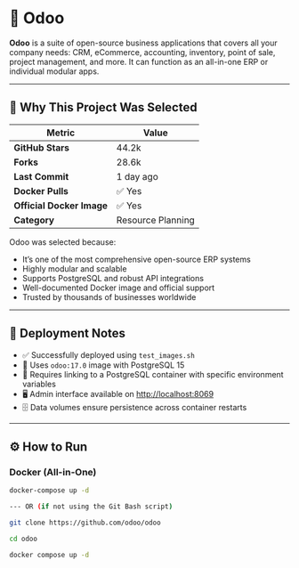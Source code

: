 # 🧠 Odoo

**Odoo** is a suite of open-source business applications that covers all your company needs: CRM, eCommerce, accounting, inventory, point of sale, project management, and more. It can function as an all-in-one ERP or individual modular apps.

---

## 🚀 Why This Project Was Selected

| Metric                   | Value               |
|--------------------------|---------------------|
| **GitHub Stars**         | 44.2k               |
| **Forks**                | 28.6k               |
| **Last Commit**          | 1 day ago           |
| **Docker Pulls**         | ✅ Yes              |
| **Official Docker Image**| ✅ Yes              |
| **Category**             | Resource Planning   |

Odoo was selected because:
- It’s one of the most comprehensive open-source ERP systems
- Highly modular and scalable
- Supports PostgreSQL and robust API integrations
- Well-documented Docker image and official support
- Trusted by thousands of businesses worldwide

---

## 🧪 Deployment Notes

- ✅ Successfully deployed using `test_images.sh`
- 📌 Uses `odoo:17.0` image with PostgreSQL 15
- 🔧 Requires linking to a PostgreSQL container with specific environment variables
- 🖥️ Admin interface available on [http://localhost:8069](http://localhost:8069)
- 🗄️ Data volumes ensure persistence across container restarts

---

## ⚙️ How to Run

### Docker (All-in-One)

```bash
docker-compose up -d

--- OR (if not using the Git Bash script)

git clone https://github.com/odoo/odoo

cd odoo

docker compose up -d
